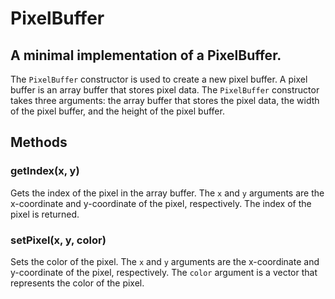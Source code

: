 # PixelBuffer
## A minimal implementation of a PixelBuffer.

The `PixelBuffer` constructor is used to create a new pixel buffer. A pixel buffer is an array buffer that stores pixel data. The `PixelBuffer` constructor takes three arguments: the array buffer that stores the pixel data, the width of the pixel buffer, and the height of the pixel buffer.

## Methods

### getIndex(x, y)
Gets the index of the pixel in the array buffer. The `x` and `y` arguments are the x-coordinate and y-coordinate of the pixel, respectively. The index of the pixel is returned.

### setPixel(x, y, color)
Sets the color of the pixel. The `x` and `y` arguments are the x-coordinate and y-coordinate of the pixel, respectively. The `color` argument is a vector that represents the color of the pixel.